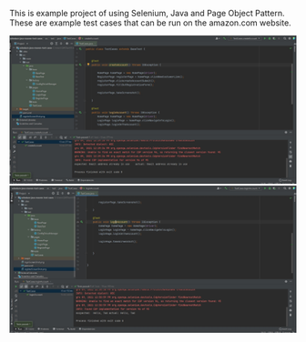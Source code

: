 
This is example project of using Selenium, Java and Page Object Pattern. These are example test cases that can be run on the amazon.com website.




<img src=images/createAccount.jpg>

<img src=images/login.jpg>

